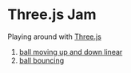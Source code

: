 # Three.js Jam

Playing around with [Three.js](google.com)

1. [ball moving up and down linear](http://alyssaq.github.io/threejs-jam/ball_up_down)
2. [ball bouncing](http://alyssaq.github.io/threejs-jam/ball_bounce)